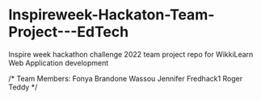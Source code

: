 # Inspireweek-Hackaton-Team-Project---EdTech
Inspire week hackathon challenge 2022 team project repo for WikkiLearn Web Application development

/*
Team Members:
  Fonya Brandone
  Wassou Jennifer
  Fredhack1
  Roger
  Teddy
 */

